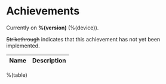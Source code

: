 # Achievements

Currently on <b>%(version)</b> (%(device)).

~~Strikethrough~~ indicates that this achievement has not yet been implemented.

| Name | Description |
|------|-------------|
%(table)
